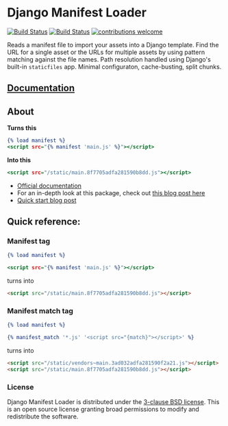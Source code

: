 # Django Manifest Loader 

[![Build Status](https://img.shields.io/travis/shonin/django-manifest-loader/main?label=stable%20branch&style=flat-square
)](https://travis-ci.org/shonin/django-manifest-loader)
[![Build Status](https://img.shields.io/travis/shonin/django-manifest-loader/dev?label=development%20branch&style=flat-square
)](https://travis-ci.org/shonin/django-manifest-loader)
[![contributions welcome](https://img.shields.io/badge/contributions-welcome-brightgreen.svg?style=flat-square)](#)


Reads a manifest file to import your assets into a Django template. Find
the URL for a single asset or the URLs for multiple assets by using
pattern matching against the file names. Path resolution handled using
Django's built-in `staticfiles` app. Minimal configuraton,
cache-busting, split chunks.

## [Documentation](https://django-manifest-loader.readthedocs.io/en/latest/index.html)

## About

**Turns this**

```djangotemplate
{% load manifest %}
<script src="{% manifest 'main.js' %}"></script>
```

**Into this**

```djangotemplate
<script src="/static/main.8f7705adfa281590b8dd.js"></script>
```

* [Official documentation](https://django-manifest-loader.readthedocs.io/en/latest/index.html)
* For an in-depth look at this package, check out [this blog post here](https://medium.com/@shonin/django-and-webpack-now-work-together-seamlessly-a90cffdbab8e)
* [Quick start blog post](https://medium.com/@shonin/django-and-webpack-in-4-short-steps-b39bd3380c71)

## Quick reference:

### Manifest tag

```djangotemplate
{% load manifest %}

<script src="{% manifest 'main.js' %}"></script>
```

turns into

```html
<script src="/static/main.8f7705adfa281590b8dd.js"></script>
```

### Manifest match tag

```djangotemplate
{% load manifest %}

{% manifest_match '*.js' '<script src="{match}"></script>' %}
```

turns into

```html
<script src="/static/vendors~main.3ad032adfa281590f2a21.js"></script>
<script src="/static/main.8f7705adfa281590b8dd.js"></script>
```

### License 

Django Manifest Loader is distributed under the [3-clause BSD license](https://opensource.org/licenses/BSD-3-Clause). 
This is an open source license granting broad permissions to modify and redistribute the software.

